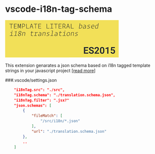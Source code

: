 # vscode-i18n-tag-schema
![](images/vscode-18n-tag-schema-icon-big.jpg)

This extension genarates a json schema based on i18n tagged template strings in your javascript project
[[read more]](https://github.com/skolmer/es2015-i18n-tag)

###.vscode/settings.json
```json
    "i18nTag.src": "./src",
	"i18nTag.schema": "./translation.schema.json",
	"i18nTag.filter": ".jsx?"
    "json.schemas": [
        {
            "fileMatch": [
                "/src/i18n/*.json"
            ],
            "url": "./translation.schema.json"
        },
        ..
    ]
```
   